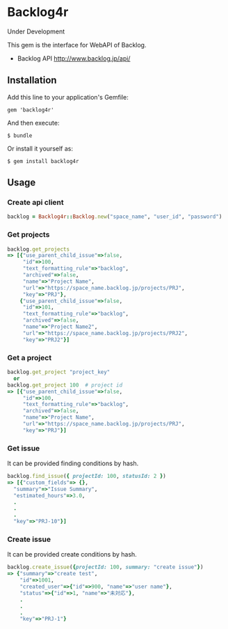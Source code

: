 # Backlog4r

Under Development

This gem is the interface for WebAPI of Backlog.
* Backlog API
http://www.backlog.jp/api/

## Installation

Add this line to your application's Gemfile:

    gem 'backlog4r'

And then execute:

    $ bundle

Or install it yourself as:

    $ gem install backlog4r

## Usage

### Create api client

```ruby
backlog = Backlog4r::Backlog.new("space_name", "user_id", "password")
```

### Get projects

```ruby
backlog.get_projects
=> [{"use_parent_child_issue"=>false,
     "id"=>100,
     "text_formatting_rule"=>"backlog",
     "archived"=>false,
     "name"=>"Project Name",
     "url"=>"https://space_name.backlog.jp/projects/PRJ",
     "key"=>"PRJ"},
    {"use_parent_child_issue"=>false,
     "id"=>101,
     "text_formatting_rule"=>"backlog",
     "archived"=>false,
     "name"=>"Project Name2",
     "url"=>"https://space_name.backlog.jp/projects/PRJ2",
     "key"=>"PRJ2"}]
```

### Get a project

```ruby
backlog.get_project "project_key"
  or
backlog.get_project 100  # project id
=> [{"use_parent_child_issue"=>false,
     "id"=>100,
     "text_formatting_rule"=>"backlog",
     "archived"=>false,
     "name"=>"Project Name",
     "url"=>"https://space_name.backlog.jp/projects/PRJ",
     "key"=>"PRJ"}]
```

### Get issue

It can be provided finding conditions by hash.

```ruby
backlog.find_issue({ projectId: 100, statusId: 2 })
=> [{"custom_fields"=> {},
  "summary"=>"Issue Summary",
  "estimated_hours"=>3.0,
  .
  .
  .
  "key"=>"PRJ-10"}]
```

### Create issue

It can be provided create conditions by hash.

```ruby
backlog.create_issue({projectId: 100, summary: "create issue"})
=> {"summary"=>"create test",
    "id"=>1001,
    "created_user"=>{"id"=>900, "name"=>"user name"},
    "status"=>{"id"=>1, "name"=>"未対応"},
    .
    .
    .
    "key"=>"PRJ-1"}
```
